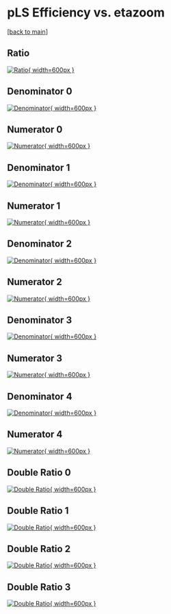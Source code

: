 # pLS Efficiency vs. etazoom

[[back to main](./)]



## Ratio

[![Ratio](../mtv/var/pLS_xtr_13_1_eff_etazoom.png){ width=600px }](../mtv/var/pLS_xtr_13_1_eff_etazoom.pdf)

## Denominator 0

[![Denominator](../mtv/den/pLS_xtr_13_1_eff_etazoom_den0.png){ width=600px }](../mtv/den/pLS_xtr_13_1_eff_etazoom_den0.pdf)

## Numerator 0

[![Numerator](../mtv/num/pLS_xtr_13_1_eff_etazoom_num0.png){ width=600px }](../mtv/num/pLS_xtr_13_1_eff_etazoom_num0.pdf)

## Denominator 1

[![Denominator](../mtv/den/pLS_xtr_13_1_eff_etazoom_den1.png){ width=600px }](../mtv/den/pLS_xtr_13_1_eff_etazoom_den1.pdf)

## Numerator 1

[![Numerator](../mtv/num/pLS_xtr_13_1_eff_etazoom_num1.png){ width=600px }](../mtv/num/pLS_xtr_13_1_eff_etazoom_num1.pdf)

## Denominator 2

[![Denominator](../mtv/den/pLS_xtr_13_1_eff_etazoom_den2.png){ width=600px }](../mtv/den/pLS_xtr_13_1_eff_etazoom_den2.pdf)

## Numerator 2

[![Numerator](../mtv/num/pLS_xtr_13_1_eff_etazoom_num2.png){ width=600px }](../mtv/num/pLS_xtr_13_1_eff_etazoom_num2.pdf)

## Denominator 3

[![Denominator](../mtv/den/pLS_xtr_13_1_eff_etazoom_den3.png){ width=600px }](../mtv/den/pLS_xtr_13_1_eff_etazoom_den3.pdf)

## Numerator 3

[![Numerator](../mtv/num/pLS_xtr_13_1_eff_etazoom_num3.png){ width=600px }](../mtv/num/pLS_xtr_13_1_eff_etazoom_num3.pdf)

## Denominator 4

[![Denominator](../mtv/den/pLS_xtr_13_1_eff_etazoom_den4.png){ width=600px }](../mtv/den/pLS_xtr_13_1_eff_etazoom_den4.pdf)

## Numerator 4

[![Numerator](../mtv/num/pLS_xtr_13_1_eff_etazoom_num4.png){ width=600px }](../mtv/num/pLS_xtr_13_1_eff_etazoom_num4.pdf)

## Double Ratio 0

[![Double Ratio](../mtv/ratio/pLS_xtr_13_1_eff_etazoom_ratio0.png){ width=600px }](../mtv/ratio/pLS_xtr_13_1_eff_etazoom_ratio0.pdf)

## Double Ratio 1

[![Double Ratio](../mtv/ratio/pLS_xtr_13_1_eff_etazoom_ratio1.png){ width=600px }](../mtv/ratio/pLS_xtr_13_1_eff_etazoom_ratio1.pdf)

## Double Ratio 2

[![Double Ratio](../mtv/ratio/pLS_xtr_13_1_eff_etazoom_ratio2.png){ width=600px }](../mtv/ratio/pLS_xtr_13_1_eff_etazoom_ratio2.pdf)

## Double Ratio 3

[![Double Ratio](../mtv/ratio/pLS_xtr_13_1_eff_etazoom_ratio3.png){ width=600px }](../mtv/ratio/pLS_xtr_13_1_eff_etazoom_ratio3.pdf)

